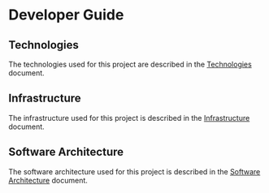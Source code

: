 # Developer Guide

## Technologies

The technologies used for this project are described in the [Technologies](technologies.md) document.

## Infrastructure

The infrastructure used for this project is described in the [Infrastructure](infrastructure.md) document.

## Software Architecture

The software architecture used for this project is described in the [Software Architecture](software_architecture.md) document.
